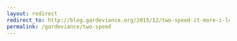 ```yaml
---
layout: redirect
redirect_to: http://blog.gardeviance.org/2015/12/two-speed-it-more-i-look-worse-it-gets.html
permalink: /gardeviance/two-speed
---
```


